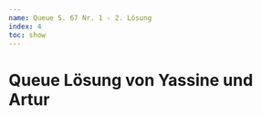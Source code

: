 ```yaml
---
name: Queue S. 67 Nr. 1 - 2. Lösung
index: 4
toc: show
---
```


# Queue Lösung von Yassine und Artur
